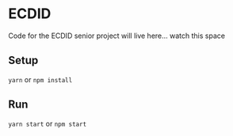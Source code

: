 ECDID
=====

Code for the ECDID senior project will live here... watch this space

## Setup

`yarn` or `npm install`

## Run

`yarn start` or `npm start`
